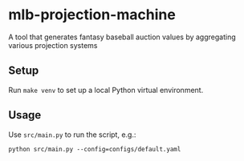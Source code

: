 # mlb-projection-machine
A tool that generates fantasy baseball auction values by aggregating various projection systems

## Setup

Run `make venv` to set up a local Python virtual environment.

## Usage

Use `src/main.py` to run the script, e.g.:

```
python src/main.py --config=configs/default.yaml
```